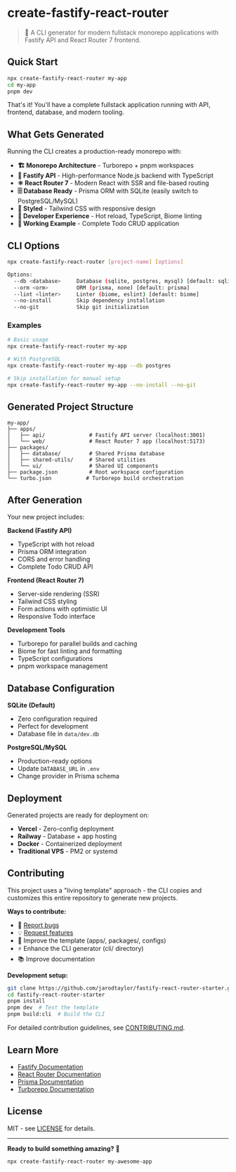 # create-fastify-react-router

> 🚀 A CLI generator for modern fullstack monorepo applications with Fastify API and React Router 7 frontend.

## Quick Start

```bash
npx create-fastify-react-router my-app
cd my-app
pnpm dev
```

That's it! You'll have a complete fullstack application running with API, frontend, database, and modern tooling.

## What Gets Generated

Running the CLI creates a production-ready monorepo with:

- **🏗️ Monorepo Architecture** - Turborepo + pnpm workspaces
- **🚀 Fastify API** - High-performance Node.js backend with TypeScript
- **⚛️ React Router 7** - Modern React with SSR and file-based routing
- **🗄️ Database Ready** - Prisma ORM with SQLite (easily switch to PostgreSQL/MySQL)
- **🎨 Styled** - Tailwind CSS with responsive design
- **🔧 Developer Experience** - Hot reload, TypeScript, Biome linting
- **📱 Working Example** - Complete Todo CRUD application

## CLI Options

```bash
npx create-fastify-react-router [project-name] [options]

Options:
  --db <database>     Database (sqlite, postgres, mysql) [default: sqlite]
  --orm <orm>         ORM (prisma, none) [default: prisma]
  --lint <linter>     Linter (biome, eslint) [default: biome]
  --no-install        Skip dependency installation
  --no-git            Skip git initialization
```

### Examples

```bash
# Basic usage
npx create-fastify-react-router my-app

# With PostgreSQL
npx create-fastify-react-router my-app --db postgres

# Skip installation for manual setup
npx create-fastify-react-router my-app --no-install --no-git
```

## Generated Project Structure

```
my-app/
├── apps/
│   ├── api/              # Fastify API server (localhost:3001)
│   └── web/              # React Router 7 app (localhost:5173)
├── packages/
│   ├── database/         # Shared Prisma database
│   ├── shared-utils/     # Shared utilities
│   └── ui/               # Shared UI components
├── package.json          # Root workspace configuration
└── turbo.json           # Turborepo build orchestration
```

## After Generation

Your new project includes:

**Backend (Fastify API)**

- TypeScript with hot reload
- Prisma ORM integration
- CORS and error handling
- Complete Todo CRUD API

**Frontend (React Router 7)**

- Server-side rendering (SSR)
- Tailwind CSS styling
- Form actions with optimistic UI
- Responsive Todo interface

**Development Tools**

- Turborepo for parallel builds and caching
- Biome for fast linting and formatting
- TypeScript configurations
- pnpm workspace management

## Database Configuration

**SQLite (Default)**

- Zero configuration required
- Perfect for development
- Database file in `data/dev.db`

**PostgreSQL/MySQL**

- Production-ready options
- Update `DATABASE_URL` in `.env`
- Change provider in Prisma schema

## Deployment

Generated projects are ready for deployment on:

- **Vercel** - Zero-config deployment
- **Railway** - Database + app hosting
- **Docker** - Containerized deployment
- **Traditional VPS** - PM2 or systemd

## Contributing

This project uses a "living template" approach - the CLI copies and customizes this entire repository to generate new projects.

**Ways to contribute:**

- 🐛 [Report bugs](https://github.com/jarodtaylor/fastify-react-router-starter/issues)
- 💡 [Request features](https://github.com/jarodtaylor/fastify-react-router-starter/issues)
- 🔧 Improve the template (apps/, packages/, configs)
- ⚡ Enhance the CLI generator (cli/ directory)
- 📚 Improve documentation

**Development setup:**

```bash
git clone https://github.com/jarodtaylor/fastify-react-router-starter.git
cd fastify-react-router-starter
pnpm install
pnpm dev  # Test the template
pnpm build:cli  # Build the CLI
```

For detailed contribution guidelines, see [CONTRIBUTING.md](./CONTRIBUTING.md).

## Learn More

- [Fastify Documentation](https://fastify.dev/)
- [React Router Documentation](https://reactrouter.com/)
- [Prisma Documentation](https://prisma.io/docs)
- [Turborepo Documentation](https://turbo.build/)

## License

MIT - see [LICENSE](LICENSE) for details.

---

**Ready to build something amazing?** 🎉

```bash
npx create-fastify-react-router my-awesome-app
```
